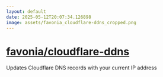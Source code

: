 ```yaml
---
layout: default
date: 2025-05-12T20:07:34.126898
image: assets/favonia_cloudflare-ddns_cropped.png
---
```


# [favonia/cloudflare-ddns](https://github.com/favonia/cloudflare-ddns)

Updates Cloudflare DNS records with your current IP address
